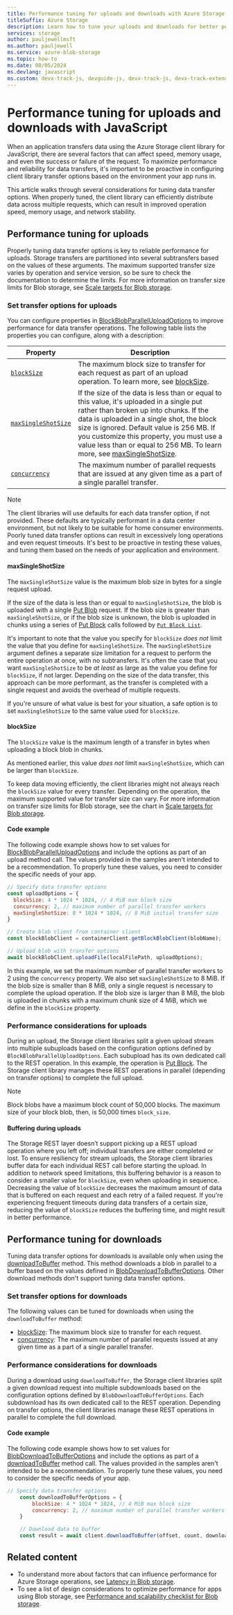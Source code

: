 ```yaml
---
title: Performance tuning for uploads and downloads with Azure Storage client library for JavaScript
titleSuffix: Azure Storage
description: Learn how to tune your uploads and downloads for better performance with Azure Storage client library for JavaScript. 
services: storage
author: pauljewellmsft
ms.author: pauljewell
ms.service: azure-blob-storage
ms.topic: how-to
ms.date: 08/05/2024
ms.devlang: javascript
ms.custom: devx-track-js, devguide-js, devx-track-js, devx-track-extended-js
---
```


# Performance tuning for uploads and downloads with JavaScript

When an application transfers data using the Azure Storage client library for JavaScript, there are several factors that can affect speed, memory usage, and even the success or failure of the request. To maximize performance and reliability for data transfers, it's important to be proactive in configuring client library transfer options based on the environment your app runs in.

This article walks through several considerations for tuning data transfer options. When properly tuned, the client library can efficiently distribute data across multiple requests, which can result in improved operation speed, memory usage, and network stability.

## Performance tuning for uploads

Properly tuning data transfer options is key to reliable performance for uploads. Storage transfers are partitioned into several subtransfers based on the values of these arguments. The maximum supported transfer size varies by operation and service version, so be sure to check the documentation to determine the limits. For more information on transfer size limits for Blob storage, see [Scale targets for Blob storage](scalability-targets.md#scale-targets-for-blob-storage).

### Set transfer options for uploads

You can configure properties in [BlockBlobParallelUploadOptions](/javascript/api/@azure/storage-blob/blockblobparalleluploadoptions) to improve performance for data transfer operations. The following table lists the properties you can configure, along with a description:

| Property | Description |
| --- | --- |
| [`blockSize`](/javascript/api/@azure/storage-blob/blockblobparalleluploadoptions#@azure-storage-blob-blockblobparalleluploadoptions-blocksize) | The maximum block size to transfer for each request as part of an upload operation. To learn more, see [blockSize](#blocksize). |
| [`maxSingleShotSize`](/javascript/api/@azure/storage-blob/blockblobparalleluploadoptions#@azure-storage-blob-blockblobparalleluploadoptions-maxsingleshotsize) | If the size of the data is less than or equal to this value, it's uploaded in a single put rather than broken up into chunks. If the data is uploaded in a single shot, the block size is ignored. Default value is 256 MB. If you customize this property, you must use a value less than or equal to 256 MB. To learn more, see [maxSingleShotSize](#maxsingleshotsize). |
| [`concurrency`](/javascript/api/@azure/storage-blob/blockblobparalleluploadoptions#@azure-storage-blob-blockblobparalleluploadoptions-concurrency) | The maximum number of parallel requests that are issued at any given time as a part of a single parallel transfer. |

> [!NOTE]
> The client libraries will use defaults for each data transfer option, if not provided. These defaults are typically performant in a data center environment, but not likely to be suitable for home consumer environments. Poorly tuned data transfer options can result in excessively long operations and even request timeouts. It's best to be proactive in testing these values, and tuning them based on the needs of your application and environment.

#### maxSingleShotSize

The `maxSingleShotSize` value is the maximum blob size in bytes for a single request upload.

If the size of the data is less than or equal to `maxSingleShotSize`, the blob is uploaded with a single [Put Blob](/rest/api/storageservices/put-blob) request. If the blob size is greater than `maxSingleShotSize`, or if the blob size is unknown, the blob is uploaded in chunks using a series of [Put Block](/rest/api/storageservices/put-block) calls followed by [`Put Block List`](/rest/api/storageservices/put-block-list).

It's important to note that the value you specify for `blockSize` *does not* limit the value that you define for `maxSingleShotSize`. The `maxSingleShotSize` argument defines a separate size limitation for a request to perform the entire operation at once, with no subtransfers. It's often the case that you want `maxSingleShotSize` to be *at least* as large as the value you define for `blockSize`, if not larger. Depending on the size of the data transfer, this approach can be more performant, as the transfer is completed with a single request and avoids the overhead of multiple requests.

If you're unsure of what value is best for your situation, a safe option is to set `maxSingleShotSize` to the same value used for `blockSize`.

#### blockSize

The `blockSize` value is the maximum length of a transfer in bytes when uploading a block blob in chunks. 

As mentioned earlier, this value *does not* limit `maxSingleShotSize`, which can be larger than `blockSize`. 

To keep data moving efficiently, the client libraries might not always reach the `blockSize` value for every transfer. Depending on the operation, the maximum supported value for transfer size can vary. For more information on transfer size limits for Blob storage, see the chart in [Scale targets for Blob storage](scalability-targets.md#scale-targets-for-blob-storage).

#### Code example

The following code example shows how to set values for [BlockBlobParallelUploadOptions](/javascript/api/@azure/storage-blob/blockblobparalleluploadoptions) and include the options as part of an upload method call. The values provided in the samples aren't intended to be a recommendation. To properly tune these values, you need to consider the specific needs of your app.

```javascript
// Specify data transfer options
const uploadOptions = {
  blockSize: 4 * 1024 * 1024, // 4 MiB max block size
  concurrency: 2, // maximum number of parallel transfer workers
  maxSingleShotSize: 8 * 1024 * 1024, // 8 MiB initial transfer size
} 

// Create blob client from container client
const blockBlobClient = containerClient.getBlockBlobClient(blobName);

// Upload blob with transfer options
await blockBlobClient.uploadFile(localFilePath, uploadOptions);
```

In this example, we set the maximum number of parallel transfer workers to 2 using the `concurrency` property. We also set `maxSingleShotSize` to 8 MiB. If the blob size is smaller than 8 MiB, only a single request is necessary to complete the upload operation. If the blob size is larger than 8 MiB, the blob is uploaded in chunks with a maximum chunk size of 4 MiB, which we define in the `blockSize` property.

### Performance considerations for uploads

During an upload, the Storage client libraries split a given upload stream into multiple subuploads based on the configuration options defined by `BlockBlobParallelUploadOptions`. Each subupload has its own dedicated call to the REST operation. In this example, the operation is [Put Block](/rest/api/storageservices/put-block). The Storage client library manages these REST operations in parallel (depending on transfer options) to complete the full upload.

> [!NOTE]
> Block blobs have a maximum block count of 50,000 blocks. The maximum size of your block blob, then, is 50,000 times `block_size`.

#### Buffering during uploads

The Storage REST layer doesn’t support picking up a REST upload operation where you left off; individual transfers are either completed or lost. To ensure resiliency for stream uploads, the Storage client libraries buffer data for each individual REST call before starting the upload. In addition to network speed limitations, this buffering behavior is a reason to consider a smaller value for `blockSize`, even when uploading in sequence. Decreasing the value of `blockSize` decreases the maximum amount of data that is buffered on each request and each retry of a failed request. If you're experiencing frequent timeouts during data transfers of a certain size, reducing the value of `blockSize` reduces the buffering time, and might result in better performance.

## Performance tuning for downloads

Tuning data transfer options for downloads is available only when using the [downloadToBuffer](/javascript/api/@azure/storage-blob/blobclient#@azure-storage-blob-blobclient-downloadtobuffer) method. This method downloads a blob in parallel to a buffer based on the values defined in [BlobDownloadToBufferOptions](/javascript/api/@azure/storage-blob/blobdownloadtobufferoptions). Other download methods don't support tuning data transfer options.

### Set transfer options for downloads

The following values can be tuned for downloads when using the `downloadToBuffer` method:

- [blockSize](/javascript/api/@azure/storage-blob/blobdownloadtobufferoptions#@azure-storage-blob-blobdownloadtobufferoptions-blocksize): The maximum block size to transfer for each request.
- [concurrency](/javascript/api/@azure/storage-blob/blobdownloadtobufferoptions#@azure-storage-blob-blobdownloadtobufferoptions-concurrency): The maximum number of parallel requests issued at any given time as a part of a single parallel transfer.

### Performance considerations for downloads

During a download using `downloadToBuffer`, the Storage client libraries split a given download request into multiple subdownloads based on the configuration options defined by `BlobDownloadToBufferOptions`. Each subdownload has its own dedicated call to the REST operation. Depending on transfer options, the client libraries manage these REST operations in parallel to complete the full download.

#### Code example

The following code example shows how to set values for [BlobDownloadToBufferOptions](/javascript/api/@azure/storage-blob/blobdownloadtobufferoptions) and include the options as part of a [downloadToBuffer](/javascript/api/@azure/storage-blob/blobclient#@azure-storage-blob-blobclient-downloadtobuffer) method call. The values provided in the samples aren't intended to be a recommendation. To properly tune these values, you need to consider the specific needs of your app.

```javascript
// Specify data transfer options
    const downloadToBufferOptions = {
        blockSize: 4 * 1024 * 1024, // 4 MiB max block size
        concurrency: 2, // maximum number of parallel transfer workers
    }

    // Download data to buffer
    const result = await client.downloadToBuffer(offset, count, downloadToBufferOptions);
```

## Related content

- To understand more about factors that can influence performance for Azure Storage operations, see [Latency in Blob storage](storage-blobs-latency.md).
- To see a list of design considerations to optimize performance for apps using Blob storage, see [Performance and scalability checklist for Blob storage](storage-performance-checklist.md).
